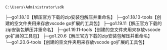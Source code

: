     C:\Users\Administrator\sdk
├─go1.18.10【解压官方下载的zip安装包解压并重命名】
├─go1.18.10-tools【创建的空文件夹用来存放vscode go扩展的工具包】
├─go1.19.11【解压官方下载的zip安装包解压并重命名】
├─go1.19.11-tools【创建的空文件夹用来存放vscode go扩展的工具包】
├─go1.20.6【解压官方下载的zip安装包解压并重命名】
└─go1.20.6-tools【创建的空文件夹用来存放vscode go扩展的工具包】
